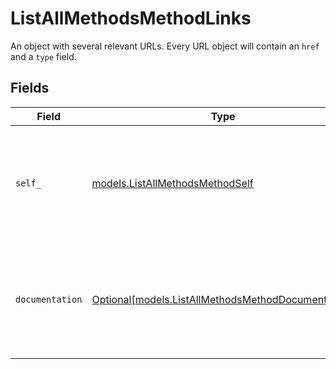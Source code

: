 # ListAllMethodsMethodLinks

An object with several relevant URLs. Every URL object will contain an `href` and a `type` field.


## Fields

| Field                                                                                                | Type                                                                                                 | Required                                                                                             | Description                                                                                          |
| ---------------------------------------------------------------------------------------------------- | ---------------------------------------------------------------------------------------------------- | ---------------------------------------------------------------------------------------------------- | ---------------------------------------------------------------------------------------------------- |
| `self_`                                                                                              | [models.ListAllMethodsMethodSelf](../models/listallmethodsmethodself.md)                             | :heavy_check_mark:                                                                                   | In v2 endpoints, URLs are commonly represented as objects with an `href` and `type` field.           |
| `documentation`                                                                                      | [Optional[models.ListAllMethodsMethodDocumentation]](../models/listallmethodsmethoddocumentation.md) | :heavy_minus_sign:                                                                                   | In v2 endpoints, URLs are commonly represented as objects with an `href` and `type` field.           |